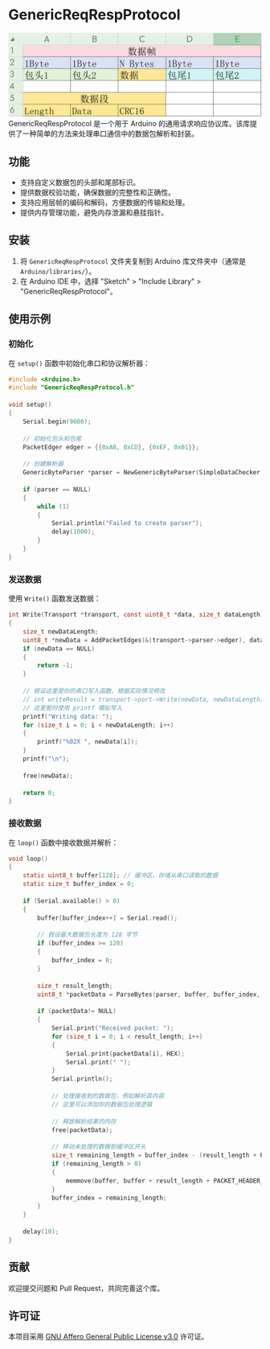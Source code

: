 # GenericReqRespProtocol
![1735543251679](image/readme/1735543251679.png)
GenericReqRespProtocol 是一个用于 Arduino 的通用请求响应协议库。该库提供了一种简单的方法来处理串口通信中的数据包解析和封装。

## 功能

- 支持自定义数据包的头部和尾部标识。
- 提供数据校验功能，确保数据的完整性和正确性。
- 支持应用层帧的编码和解码，方便数据的传输和处理。
- 提供内存管理功能，避免内存泄漏和悬挂指针。

## 安装

1. 将 `GenericReqRespProtocol` 文件夹复制到 Arduino 库文件夹中（通常是 `Arduino/libraries/`）。
2. 在 Arduino IDE 中，选择 "Sketch" > "Include Library" > "GenericReqRespProtocol"。

## 使用示例

### 初始化

在 `setup()` 函数中初始化串口和协议解析器：

```c
#include <Arduino.h>
#include "GenericReqRespProtocol.h"

void setup()
{
    Serial.begin(9600);

    // 初始化包头和包尾
    PacketEdger edger = {{0xAB, 0xCD}, {0xEF, 0x01}};

    // 创建解析器
    GenericByteParser *parser = NewGenericByteParser(SimpleDataChecker, edger);

    if (parser == NULL)
    {
        while (1)
        {
            Serial.println("Failed to create parser");
            delay(1000);
        }
    }
}
```

### 发送数据

使用 `Write()` 函数发送数据：

```c
int Write(Transport *transport, const uint8_t *data, size_t dataLength)
{
    size_t newDataLength;
    uint8_t *newData = AddPacketEdges(&(transport->parser->edger), data, dataLength, &newDataLength);
    if (newData == NULL)
    {
        return -1;
    }

    // 假设这里是你的串口写入函数，根据实际情况修改
    // int writeResult = transport->port->Write(newData, newDataLength);
    // 这里暂时使用 printf 模拟写入
    printf("Writing data: ");
    for (size_t i = 0; i < newDataLength; i++)
    {
        printf("%02X ", newData[i]);
    }
    printf("\n");

    free(newData);

    return 0;
}
```

### 接收数据

在 `loop()` 函数中接收数据并解析：

```c
void loop()
{
    static uint8_t buffer[128]; // 缓冲区，存储从串口读取的数据
    static size_t buffer_index = 0;

    if (Serial.available() > 0)
    {
        buffer[buffer_index++] = Serial.read();

        // 假设最大数据包长度为 128 字节
        if (buffer_index >= 128)
        {
            buffer_index = 0;
        }

        size_t result_length;
        uint8_t *packetData = ParseBytes(parser, buffer, buffer_index, &result_length);

        if (packetData!= NULL)
        {
            Serial.print("Received packet: ");
            for (size_t i = 0; i < result_length; i++)
            {
                Serial.print(packetData[i], HEX);
                Serial.print(" ");
            }
            Serial.println();

            // 处理接收到的数据包，例如解析其内容
            // 这里可以添加你的数据包处理逻辑

            // 释放解析结果的内存
            free(packetData);

            // 移动未处理的数据到缓冲区开头
            size_t remaining_length = buffer_index - (result_length + PACKET_HEADER_SIZE + PACKET_TAIL_SIZE);
            if (remaining_length > 0)
            {
                memmove(buffer, buffer + result_length + PACKET_HEADER_SIZE + PACKET_TAIL_SIZE, remaining_length);
            }
            buffer_index = remaining_length;
        }
    }

    delay(10);
}
```

## 贡献

欢迎提交问题和 Pull Request，共同完善这个库。

## 许可证

本项目采用 [GNU Affero General Public License v3.0](https://www.gnu.org/licenses/agpl-3.0.en.html) 许可证。